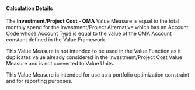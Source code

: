 
#### Calculation Details

The **Investment/Project Cost - OMA** Value Measure is equal to the total monthly spend for the Investment/Project Alternative which has an Account Code whose Account Type is equal to the value of the OMA Account constant defined in the Value Framework.

This Value Measure is not intended to be used in the Value Function as it duplicates value already considered in the Investment/Project Cost Value Measure and is not converted to Value Units.

This Value Measure is intended for use as a portfolio optimization constraint and for reporting purposes.
